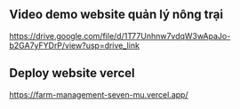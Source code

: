 ## Video demo website quản lý nông trại

https://drive.google.com/file/d/1T77Unhnw7vdqW3wApaJo-b2GA7yFYDrP/view?usp=drive_link

## Deploy website vercel

https://farm-management-seven-mu.vercel.app/
